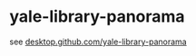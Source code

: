 yale-library-panorama
=====================

see [desktop.github.com/yale-library-panorama](http://desktop.github.com/yale-library-panorama)